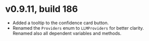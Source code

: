 # v0.9.11, build 186 
- Added a tooltip to the confidence card button.
- Renamed the `Providers` enum to `LLMProviders` for better clarity. Renamed also all dependent variables and methods.